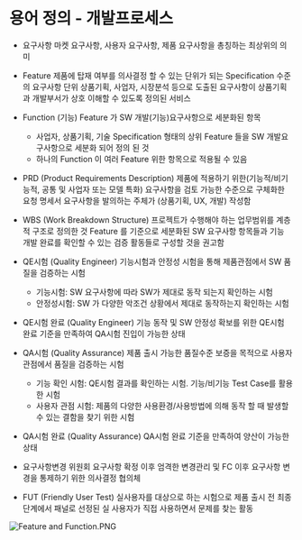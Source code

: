 # 용어 정의 - 개발프로세스

- 요구사항
마켓 요구사항, 사용자 요구사항, 제품 요구사항을 총칭하는 최상위의 의미

- Feature
제품에 탑재 여부를 의사결정 할 수 있는 단위가 되는 Specification 수준의 요구사항 단위
상품기획, 사업자, 시장분석 등으로 도출된 요구사항이 상품기획과 개발부서가 상호 이해할 수 있도록 정의된 서비스

- Function (기능)
Feature 가 SW 개발(기능)요구사항으로 세분화된 항목
  - 사업자, 상품기획, 기술 Specification 형태의 상위 Feature 들을 SW 개발요구사항으로 세분화 되어 정의 된 것
  - 하나의 Function 이 여러 Feature 위한 항목으로 적용될 수 있음

- PRD (Product Requirements Description)
제품에 적용하기 위한(기능적/비기능적, 공통 및 사업자 또는 모델 특화) 요구사항을 검토 가능한 수준으로 구체화한 요청 명세서
요구사항을 발의하는 주체가 (상품기획, UX, 개발) 작성함

- WBS (Work Breakdown Structure)
프로젝트가 수행해야 하는 업무범위를 계층적 구조로 정의한 것
Feature 를 기준으로 세분화된 SW 요구사항 항목들과 기능 개발 완료를 확인할 수 있는 검증 활동들로 구성할 것을 권고함

- QE시험 (Quality Engineer)
기능시험과 안정성 시험을 통해 제품관점에서 SW 품질을 검증하는 시험
  - 기능시험: SW 요구사항에 따라 SW가 제대로 동작 되는지 확인하는 시험
  - 안정성시험: SW 가 다양한 악조건 상황에서 제대로 동작하는지 확인하는 시험

- QE시험 완료 (Quality Engineer)
기능 동작 및 SW 안정성 확보를 위한 QE시험 완료 기준을 만족하여 QA시험 진입이 가능한 상태

- QA시험 (Quality Assurance)
제품 출시 가능한 품질수준 보증을 목적으로 사용자 관점에서 품질을 검증하는 시험
  - 기능 확인 시험: QE시험 결과를 확인하는 시험. 기능/비기능 Test Case를 활용한 시험
  - 사용자 관점 시험: 제품의 다양한 사용환경/사용방법에 의해 동작 할 때 발생할 수 있는 결함을 찾기 위한 시험

- QA시험 완료 (Quality Assurance)
QA시험 완료 기준을 만족하여 양산이 가능한 상태

- 요구사항변경 위원회
요구사항 확정 이후 엄격한 변경관리 및 FC 이후 요구사항 변경을 통제하기 위한 의사결정 협의체

- FUT (Friendly User Test)
실사용자를 대상으로 하는 시험으로 제품 출시 전 최종단계에서 패널로 선정된 실 사용자가 직접 사용하면서 문제를 찾는 활동

![Feature and Function.PNG](https://s3-ap-northeast-1.amazonaws.com/torchpad-production/wikis/1595/prssvoB4Rj6Vgd37nboE_Feature%20and%20Function.PNG)
